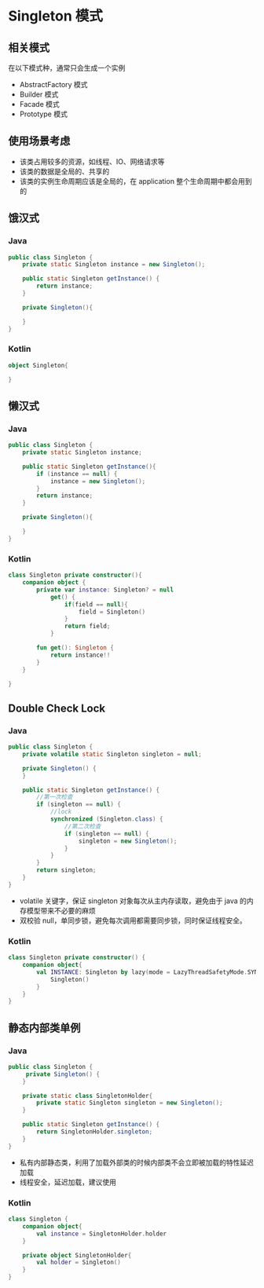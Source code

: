 # Singleton 模式

## 相关模式

在以下模式种，通常只会生成一个实例

- AbstractFactory 模式
- Builder 模式
- Facade 模式
- Prototype 模式

## 使用场景考虑

- 该类占用较多的资源，如线程、IO、网络请求等
- 该类的数据是全局的、共享的
- 该类的实例生命周期应该是全局的，在 application 整个生命周期中都会用到的


## 饿汉式

### Java

```java
public class Singleton {
    private static Singleton instance = new Singleton();

    public static Singleton getInstance() {
        return instance;
    }

    private Singleton(){

    }
}
```

### Kotlin

```kotlin
object Singleton{

}
```

## 懒汉式

### Java

```java
public class Singleton {
    private static Singleton instance;

    public static Singleton getInstance(){
        if (instance == null) {
            instance = new Singleton();
        }
        return instance;
    }

    private Singleton(){

    }
}
```

### Kotlin

```kotlin
class Singleton private constructor(){
    companion object {
        private var instance: Singleton? = null
            get() {
                if(field == null){
                    field = Singleton()
                }
                return field;
            }

        fun get(): Singleton {
            return instance!!
        }
    }

}
```

## Double Check Lock

### Java

```java
public class Singleton {
    private volatile static Singleton singleton = null;

    private Singleton() {
    }

    public static Singleton getInstance() {
        //第一次检查
        if (singleton == null) {
            //lock
            synchronized (Singleton.class) {
                //第二次检查
                if (singleton == null) {
                    singleton = new Singleton();
                }
            }
        }
        return singleton;
    }
}
```

- volatile 关键字，保证 singleton 对象每次从主内存读取，避免由于 java 的内存模型带来不必要的麻烦
- 双校验 null，单同步锁，避免每次调用都需要同步锁，同时保证线程安全。

### Kotlin

```kotlin
class Singleton private constructor() {
    companion object{
        val INSTANCE: Singleton by lazy(mode = LazyThreadSafetyMode.SYNCHRONIZED){
            Singleton()
        }
    }
}
```

## 静态内部类单例

### Java

```java
public class Singleton {
     private Singleton() {
    }

    private static class SingletonHolder{
        private static Singleton singleton = new Singleton();
    }

    public static Singleton getInstance() {
        return SingletonHolder.singleton;
    }
}
```

- 私有内部静态类，利用了加载外部类的时候内部类不会立即被加载的特性延迟加载
- 线程安全，延迟加载，建议使用

### Kotlin

```kotlin
class Singleton {
    companion object{
        val instance = SingletonHolder.holder
    }

    private object SingletonHolder{
        val holder = Singleton()
    }
}
```